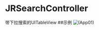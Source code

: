 # JRSearchController
带下拉搜索的UITableView
##示例
![(App01)](http://images2015.cnblogs.com/blog/757453/201512/757453-20151220120524414-1168839246.gif)
